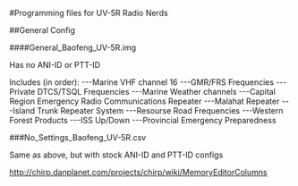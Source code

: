 #Programming files for UV-5R Radio Nerds

##General Config

####General_Baofeng_UV-5R.img

Has no ANI-ID or PTT-ID

Includes (in order):
---Marine VHF channel 16
---GMR/FRS Frequencies
---Private DTCS/TSQL Frequencies
---Marine Weather channels
---Capital Region Emergency Radio Communications Repeater
---Malahat Repeater
---Island Trunk Repeater System
---Resourse Road Frequencies
---Western Forest Products
---ISS Up/Down
---Provincial Emergency Preparedness

###No_Settings_Baofeng_UV-5R.csv

Same as above, but with stock ANI-ID and PTT-ID configs

http://chirp.danplanet.com/projects/chirp/wiki/MemoryEditorColumns

